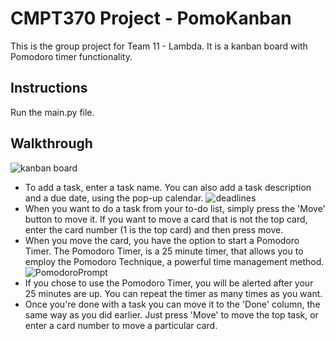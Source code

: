 # CMPT370 Project - PomoKanban

This is the group project for Team 11 - Lambda.
It is a kanban board with Pomodoro timer functionality.

## Instructions
Run the main.py file.

## Walkthrough
![kanban board](https://i.imgur.com/kQLpgRG.png)
* To add a task, enter a task name. You can also add a task description and a due date, using the pop-up calendar.
![deadlines](https://i.imgur.com/JulW3iu.png)
* When you want to do a task from your to-do list, simply press the 'Move' button to move it. If you want to move a card that is not the top card, enter the card number (1 is the top card) and then press move.
* When you move the card, you have the option to start a Pomodoro Timer. The Pomodoro Timer, is a 25 minute timer, that allows you to employ the Pomodoro Technique, a powerful time management method.
![PomodoroPrompt](https://i.imgur.com/qyGjXwK.png)
* If you chose to use the Pomodoro Timer, you will be alerted after your 25 minutes are up. You can repeat the timer as many times as you want.
* Once you're done with a task you can move it to the 'Done' column, the same way as you did earlier. Just press 'Move' to move the top task, or enter a card number to move a particular card.
